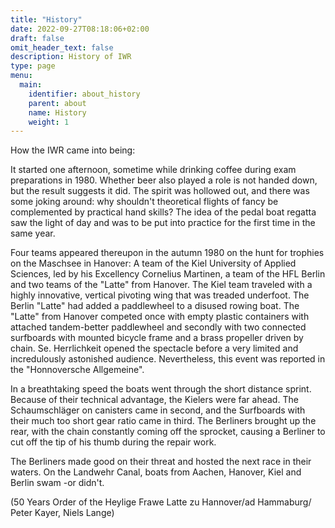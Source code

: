 ```yaml
---
title: "History"
date: 2022-09-27T08:18:06+02:00
draft: false
omit_header_text: false
description: History of IWR
type: page
menu:
  main:
    identifier: about_history
    parent: about
    name: History
    weight: 1
---
```

How the IWR came into being:

It started one afternoon, sometime while drinking coffee during exam preparations in 1980. Whether beer also played a role is not handed down, but the result suggests it did. The spirit was hollowed out, and there was some joking around: why shouldn't theoretical flights of fancy be complemented by practical hand skills? The idea of the pedal boat regatta saw the light of day and was to be put into practice for the first time in the same year.

Four teams appeared thereupon in the autumn 1980 on the hunt for trophies on the Maschsee in Hanover: A team of the Kiel University of Applied Sciences, led by his Excellency Cornelius Martinen, a team of the HFL Berlin and two teams of the "Latte" from Hanover. The Kiel team traveled with a highly innovative, vertical pivoting wing that was treaded underfoot. The Berlin "Latte" had added a paddlewheel to a disused rowing boat. The "Latte" from Hanover competed once with empty plastic containers with attached tandem-better paddlewheel and secondly with two connected surfboards with mounted bicycle frame and a brass propeller driven by chain. Se. Herrlichkeit opened the spectacle before a very limited and incredulously astonished audience. Nevertheless, this event was reported in the "Honnoversche Allgemeine".

In a breathtaking speed the boats went through the short distance sprint. Because of their technical advantage, the Kielers were far ahead. The Schaumschläger on canisters came in second, and the Surfboards with their much too short gear ratio came in third. The Berliners brought up the rear, with the chain constantly coming off the sprocket, causing a Berliner to cut off the tip of his thumb during the repair work.

The Berliners made good on their threat and hosted the next race in their waters. On the Landwehr Canal, boats from Aachen, Hanover, Kiel and Berlin swam -or didn't.

(50 Years Order of the Heylige Frawe Latte zu Hannover/ad Hammaburg/ Peter Kayer, Niels Lange)

